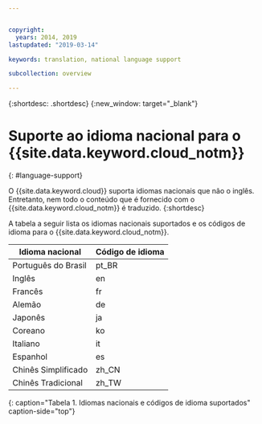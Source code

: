 ```yaml
---


copyright:
  years: 2014, 2019
lastupdated: "2019-03-14"

keywords: translation, national language support

subcollection: overview

---
```


{:shortdesc: .shortdesc}
{:new_window: target="_blank"}

# Suporte ao idioma nacional para o {{site.data.keyword.cloud_notm}}
{: #language-support}

O {{site.data.keyword.cloud}} suporta idiomas nacionais que não o inglês. Entretanto, nem todo o conteúdo que é fornecido com o {{site.data.keyword.cloud_notm}} é traduzido.
{:shortdesc}

A tabela a seguir lista os idiomas nacionais suportados e os códigos de idioma para o
{{site.data.keyword.cloud_notm}}.

| Idioma nacional | Código de idioma |
|----------|---------|
| Português do Brasil | pt_BR |
| Inglês | en |
| Francês | fr |
| Alemão | de |
| Japonês | ja |
| Coreano | ko |
| Italiano | it |
| Espanhol | es |
| Chinês Simplificado | zh_CN |
| Chinês Tradicional | zh_TW |
{: caption="Tabela 1. Idiomas nacionais e códigos de idioma suportados" caption-side="top"}
